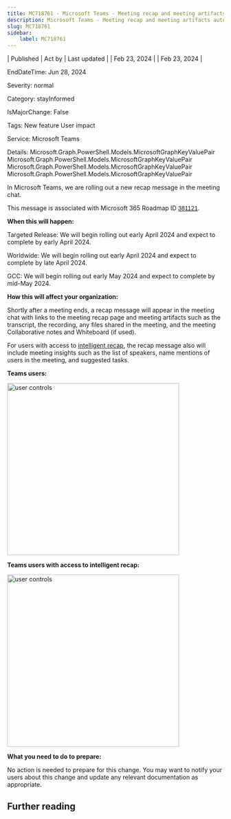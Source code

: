 ```yaml
---
title: MC718761 - Microsoft Teams - Meeting recap and meeting artifacts automatically shared in chat after meeting
description: Microsoft Teams - Meeting recap and meeting artifacts automatically shared in chat after meeting
slug: MC718761
sidebar:
    label: MC718761
---
```


| Published | Act by | Last updated |
| Feb 23, 2024 |  | Feb 23, 2024 |

EndDateTime: Jun 28, 2024

Severity: normal

Category: stayInformed

IsMajorChange: False

Tags: New feature User impact

Service: Microsoft Teams

Details: Microsoft.Graph.PowerShell.Models.MicrosoftGraphKeyValuePair Microsoft.Graph.PowerShell.Models.MicrosoftGraphKeyValuePair Microsoft.Graph.PowerShell.Models.MicrosoftGraphKeyValuePair Microsoft.Graph.PowerShell.Models.MicrosoftGraphKeyValuePair

<p style="">In Microsoft Teams, we are rolling out a new recap message in the meeting chat.&nbsp;<br></p><p>This message is associated with Microsoft 365 Roadmap ID <a href="https://www.microsoft.com/microsoft-365/roadmap?filters=&amp;searchterms=381121" target="_blank" style="background-color: rgb(255, 255, 255); font-family: sans-serif; font-weight: 400;">381121</a>.<br></p>
<p><b>When this will happen:</b></p><p>Targeted Release: We will begin rolling out early April 2024 and expect to complete by early April 2024.</p><p>Worldwide: We will begin rolling out early April 2024 and expect to complete by late April 2024.<br></p><p>GCC: We will begin rolling out early May 2024 and expect to complete by mid-May 2024.</p>

<p><b>How this will affect your organization:</b></p>

<p>Shortly after a meeting ends, a recap message will appear in the meeting chat with links to the meeting recap page and meeting artifacts such as the transcript, the recording, any files shared in the meeting, and the meeting Collaborative notes and Whiteboard (if used). </p><p>For users with access to <a href="https://support.microsoft.com/office/meeting-recap-in-microsoft-teams-c2e3a0fe-504f-4b2c-bf85-504938f110ef#bkmk_intelligent_meeting_recap" target="_blank">intelligent recap</a>, the recap message also will include meeting insights such as the list of speakers, name mentions of users in the meeting, and suggested tasks.</p><p><b>Teams users:&nbsp;</b></p><p><img src="https://img-prod-cms-rt-microsoft-com.akamaized.net/cms/api/am/imageFileData/RW1hRu2?ver=097e" style="width: 400px;" alt="user controls"><br></p><p><b>Teams users with access to intelligent recap:&nbsp;</b></p><p><img src="https://img-prod-cms-rt-microsoft-com.akamaized.net/cms/api/am/imageFileData/RW1hTXZ?ver=6d2f" style="width: 400px;" alt="user controls"><br></p><p><b>What you need to do to prepare:</b><br></p>
<p>No action is needed to prepare for this change. You may want to notify your users about this change and update any relevant documentation as appropriate.</p>

## Further reading
